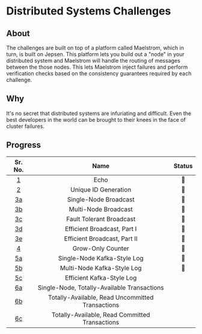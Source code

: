 # Distributed Systems Challenges

## About

The challenges are built on top of a platform called Maelstrom, which in turn, is built on Jepsen.
This platform lets you build out a "node" in your distributed system and Maelstrom will handle the routing of messages between the those nodes.
This lets Maelstrom inject failures and perform verification checks based on the consistency guarantees required by each challenge.

## Why

It's no secret that distributed systems are infuriating and difficult.
Even the best developers in the world can be brought to their knees in the face of cluster failures.

## Progress

|Sr. No. |Name |Status|
|:---:|:---:|:---:|
|[1](https://fly.io/dist-sys/1) |Echo |🌟 |
|[2](https://fly.io/dist-sys/2/) |Unique ID Generation |🌟 |
|[3a](https://fly.io/dist-sys/3a/) |Single-Node Broadcast |🌟 |
|[3b](https://fly.io/dist-sys/3b/) |Multi-Node Broadcast |🌟 |
|[3c](https://fly.io/dist-sys/3c/) |Fault Tolerant Broadcast |🌟 |
|[3d](https://fly.io/dist-sys/3d/) |Efficient Broadcast, Part I |🌟 |
|[3e](https://fly.io/dist-sys/3e/) |Efficient Broadcast, Part II |🌟 |
|[4](https://fly.io/dist-sys/4/) |Grow-Only Counter |🌟 |
|[5a](https://fly.io/dist-sys/5a/) |Single-Node Kafka-Style Log |🌟 |
|[5b](https://fly.io/dist-sys/5b/) |Multi-Node Kafka-Style Log |🌟 |
|[5c](https://fly.io/dist-sys/5c/) |Efficient Kafka-Style Log | |
|[6a](https://fly.io/dist-sys/6a/) |Single-Node, Totally-Available Transactions | |
|[6b](https://fly.io/dist-sys/6b/) |Totally-Available, Read Uncommitted Transactions | |
|[6c](https://fly.io/dist-sys/6c/) |Totally-Available, Read Committed Transactions | |

